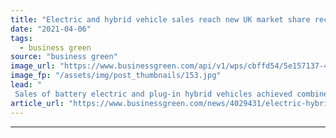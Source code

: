 ```yaml
---
title: "Electric and hybrid vehicle sales reach new UK market share record"
date: "2021-04-06"
tags: 
  - business green
source: "business green"
image_url: "https://www.businessgreen.com/api/v1/wps/cbffd54/5e157137-4883-45f5-a9cf-c64836efa110/6/Kensington-and-Chelsea-council-2-185x114.jpg"
image_fp: "/assets/img/post_thumbnails/153.jpg"
lead: "
 Sales of battery electric and plug-in hybrid vehicles achieved combined 14 per cent market share in March, SMMT figures show ..."
article_url: "https://www.businessgreen.com/news/4029431/electric-hybrid-vehicle-sales-reach-uk-market-share-record"
---
```


---
